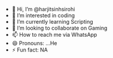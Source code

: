 - 👋 Hi, I’m @harjitsinhsirohi
- 👀 I’m interested in coding 
- 🌱 I’m currently learning Scripting 
- 💞️ I’m looking to collaborate on Gaming 
- 📫 How to reach me via WhatsApp 
- 😄 Pronouns: ...He
- ⚡ Fun fact: NA

<!---
harjitsinhsirohi/harjitsinhsirohi is a ✨ special ✨ repository because its `README.md` (this file) appears on your GitHub profile.
You can click the Preview link to take a look at your changes.
--->
